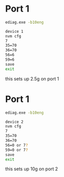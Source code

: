 # Port 1

```bash
ediag.exe -b10eng

device 1
nvm cfg
7
35=70
36=70
56=6
59=6
save
exit
```
this sets up 2.5g on port 1


# Port 1

```bash
ediag.exe -b10eng

device 2
nvm cfg
7
35=70
36=70
56=0 or 7?
59=0 or 7?
save
exit
```
this sets up 10g on port 2
